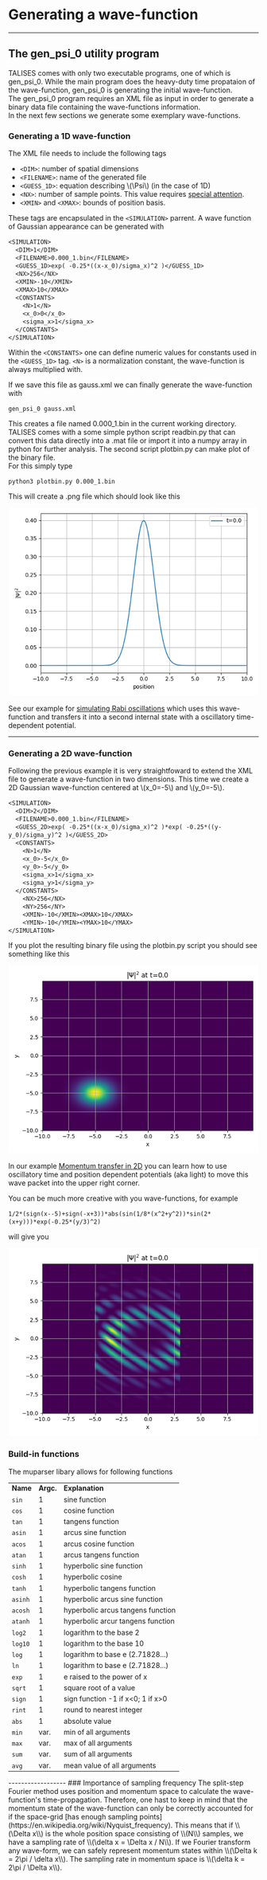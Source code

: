 # Generating a wave-function
------------------------
## The gen_psi_0 utility program
TALISES comes with only two executable programs, one of which is gen_psi_0.
While the main program does the heavy-duty time propataion of the wave-function, gen_psi_0 is generating the initial wave-function.  
The gen_psi_0 program requires an XML file as input in order to generate a binary data file containing the wave-functions information.  
In the next few sections we generate some exemplary wave-functions.

### Generating a 1D wave-function

The XML file needs to include the following tags  

- `<DIM>`: number of spatial dimensions
- `<FILENAME>`: name of the generated file
- `<GUESS_1D>`: equation describing \\(\Psi\\) (in the case of 1D)
- `<NX>`: number of sample points. This value requires [special attention](#importance-of-sampling-frequency).
- `<XMIN>` and `<XMAX>`: bounds of position basis.

These tags are encapsulated in the `<SIMULATION>` parrent. A wave function of Gaussian appearance can be generated with
```
<SIMULATION>
  <DIM>1</DIM> 
  <FILENAME>0.000_1.bin</FILENAME>
  <GUESS_1D>exp( -0.25*((x-x_0)/sigma_x)^2 )</GUESS_1D>
  <NX>256</NX>
  <XMIN>-10</XMIN>
  <XMAX>10</XMAX>
  <CONSTANTS>
    <N>1</N>
    <x_0>0</x_0>
    <sigma_x>1</sigma_x>
  </CONSTANTS>
</SIMULATION>
```
Within the `<CONSTANTS>` one can define numeric values for constants used in the `<GUESS_1D>` tag. 
`<N>` is a normalization constant, the wave-function is always multiplied with.  

If we save this file as gauss.xml we can finally generate the wave-function with
````
gen_psi_0 gauss.xml
````
This creates a file named 0.000_1.bin in the current working directory. 
TALISES comes with a some simple python script readbin.py that can convert this data directly into a .mat file or import it into a numpy array in python for further analysis. The second script plotbin.py can make plot of the binary file.  
For this simply type
```
python3 plotbin.py 0.000_1.bin
```
This will create a .png file which should look like this  

![1D Gaussian wave-function plot](https://raw.githubusercontent.com/savowe/talises-doc/master/figs/1D_gaussian.png)

See our example for [simulating Rabi oscillations](/user-guide/examples/rabi_oscillations/) which uses this wave-function and transfers it into a second internal state with a oscillatory time-dependent potential.

------------------
### Generating a 2D wave-function
Following the previous example it is very straightfoward to extend the XML file to generate a wave-function in two dimensions.
This time we create a 2D Gaussian wave-function centered at \\(x_0=-5\\) and \\(y_0=-5\\).  
````
<SIMULATION>
  <DIM>2</DIM> 
  <FILENAME>0.000_1.bin</FILENAME>
  <GUESS_2D>exp( -0.25*((x-x_0)/sigma_x)^2 )*exp( -0.25*((y-y_0)/sigma_y)^2 )</GUESS_2D>
  <CONSTANTS>
    <N>1</N>
    <x_0>-5</x_0>
    <y_0>-5</y_0>
    <sigma_x>1</sigma_x>
    <sigma_y>1</sigma_y>
  </CONSTANTS>
    <NX>256</NX>
    <NY>256</NY>
    <XMIN>-10</XMIN><XMAX>10</XMAX>
    <YMIN>-10</YMIN><YMAX>10</YMAX>
</SIMULATION>
````
If you plot the resulting binary file using the plotbin.py script you should see something like this  

![1D Gaussian wave-function plot](https://raw.githubusercontent.com/savowe/talises-doc/master/figs/2D_gaussian.png)  

In our example [Momentum transfer in 2D](/user-guide/examples/rabi_oscillations/) you can learn how to use oscillatory time and position dependent potentials (aka light) to move this wave packet into the upper right corner.  

You can be much more creative with you wave-functions, for example
```
1/2*(sign(x--5)+sign(-x+3))*abs(sin(1/8*(x^2+y^2))*sin(2*(x+y)))*exp(-0.25*(y/3)^2)
```
will give you

![1D Gaussian wave-function plot](https://raw.githubusercontent.com/savowe/talises-doc/master/figs/arbitrary_wave_function.png)  

### Build-in functions

The muparser libary allows for following functions  

<table>
	<tbody><tr>
	  <td><b>Name</b></td>  <td><b>Argc.</b></td>  <td><b>Explanation</b></td>
	</tr>
	<tr><td><code>sin</code></td>   <td class="centered">1</td>     <td>sine function</td></tr>
	<tr><td><code>cos</code></td>   <td class="centered">1</td>     <td>cosine function</td></tr>
	<tr><td><code>tan</code></td>   <td class="centered">1</td>     <td>tangens function</td></tr>
	<tr><td><code>asin</code></td>  <td class="centered">1</td>     <td>arcus sine function</td></tr>
	<tr><td><code>acos</code></td>  <td class="centered">1</td>     <td>arcus cosine function</td></tr>
	<tr><td><code>atan</code></td>  <td class="centered">1</td>     <td>arcus tangens function</td></tr>
	<tr><td><code>sinh</code></td>  <td class="centered">1</td>     <td>hyperbolic sine function</td></tr>
	<tr><td><code>cosh</code></td>  <td class="centered">1</td>     <td>hyperbolic cosine</td></tr>
	<tr><td><code>tanh</code></td>  <td class="centered">1</td>     <td>hyperbolic tangens function</td></tr>
	<tr><td><code>asinh</code></td> <td class="centered">1</td>     <td>hyperbolic arcus sine function</td></tr>
	<tr><td><code>acosh</code></td> <td class="centered">1</td>     <td>hyperbolic arcus tangens function</td></tr>
	<tr><td><code>atanh</code></td> <td class="centered">1</td>     <td>hyperbolic arcur tangens function</td></tr>
	<tr><td><code>log2</code></td>  <td class="centered">1</td>     <td>logarithm to the base 2</td></tr>
	<tr><td><code>log10</code></td> <td class="centered">1</td>     <td>logarithm to the base 10</td></tr>
	<tr><td><code>log</code></td>   <td class="centered">1</td>     <td>logarithm to base e (2.71828...)</td></tr>
	<tr><td><code>ln</code></td>    <td class="centered">1</td>     <td>logarithm to base e (2.71828...)</td></tr>
	<tr><td><code>exp</code></td>   <td class="centered">1</td>     <td>e raised to the power of x</td></tr>
	<tr><td><code>sqrt</code></td>  <td class="centered">1</td>     <td>square root of a value</td></tr>
	<tr><td><code>sign</code></td>  <td class="centered">1</td>     <td>sign function -1 if x&lt;0; 1 if x&gt;0</td></tr>
	<tr><td><code>rint</code></td>  <td class="centered">1</td>     <td>round to nearest integer</td></tr>
	<tr><td><code>abs</code></td>   <td class="centered">1</td>     <td>absolute value</td></tr>
	<tr><td><code>min</code></td>   <td class="centered">var.</td>  <td>min of all arguments</td></tr>
	<tr><td><code>max</code></td>   <td class="centered">var.</td>  <td>max of all arguments</td></tr>
	<tr><td><code>sum</code></td>   <td class="centered">var.</td>  <td>sum of all arguments</td></tr>
	<tr><td><code>avg</code></td>   <td class="centered">var.</td>  <td>mean value of all arguments</td></tr>
</tbody>
</table>
------------------
### Importance of sampling frequency
The split-step Fourier method uses position and momentum space to calculate the wave-function's time-propagation. 
Therefore, one hast to keep in mind that the momentum state of the wave-function can only be correctly accounted for
if the space-grid [has enough sampling points](https://en.wikipedia.org/wiki/Nyquist_frequency).  
This means that if \\(\Delta x\\) is the whole position space consisting of \\(N\\) samples, 
we have a sampling rate of \\(\delta x = \Delta x / N\\). If we Fourier transform any wave-form, 
we can safely represent momentum states within \\(\Delta k = 2\pi / \delta x\\). 
The sampling rate in momentum space is \\(\delta k = 2\pi / \Delta x\\).
